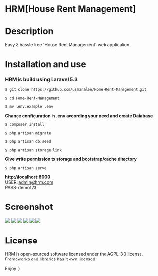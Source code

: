 HRM[House Rent Management]
==========================================

# Description
  Easy & hassle free 'House Rent Management' web application.

# Installation and use
### HRM is build using Laravel 5.3
```
$ git clone https://github.com/usmanalee/Home-Rent-Management.git
```
```
$ cd Home-Rent-Management
```
```
$ mv .env.example .env
```
**Change configuration in .env according your need and create Database**
```
$ composer install
```
```
$ php artisan migrate
```
```
$ php artisan db:seed
```
```
$ php artisan storage:link
```
**Give write permission to storage and bootstrap/cache directory**

```
$ php artisan serve
```
**http://localhost:8000** \
USER: admin@hrm.com \
PASS: demo123


# Screenshot
<img src="screenshots/1.png">
<img src="screenshots/2.png">
<img src="screenshots/3.png">
<img src="screenshots/4.png">
<img src="screenshots/6.png">
<img src="screenshots/7.png">


# License
HRM is open-sourced software licensed under the AGPL-3.0 license. Frameworks and libraries has it own licensed

Enjoy :)
